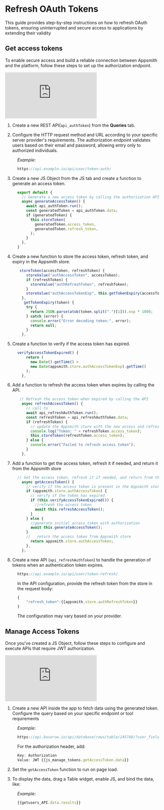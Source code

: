 # Refresh OAuth Tokens

This guide provides step-by-step instructions on how to refresh OAuth tokens, ensuring uninterrupted and secure access to applications by extending their validity


## Get access tokens

To enable secure access and build a reliable connection between Appsmith and the platform, follow these steps to set up the authorization endpoint. 


<div style={{ position: "relative", paddingBottom: "calc(50.520833333333336% + 41px)", height: "0", width: "100%" }}>
  <iframe src="https://demo.arcade.software/IPm51uBfKTqG4QOPczHu?embed" frameborder="0" loading="lazy" webkitallowfullscreen mozallowfullscreen allowfullscreen style={{ position: "absolute", top: "0", left: "0", width: "100%", height: "100%", colorScheme: "light" }} title="Appsmith | Connect Data">
  </iframe>
</div>


1. Create a new REST API(`api_authToken`) from the **Queries** tab.

2. Configure the HTTP request method and URL according to your specific server provider's requirements. The authorization endpoint validates users based on their email and password, allowing entry only to authorized individuals.

<dd>

*Example:* 

```js
https://api.example.io/api/user/token-auth/
```



</dd>


3. Create a new JS Object from the JS tab and create a function to generate an access token.


<dd>

```js
export default {
  // Generate a new access token by calling the authorization API
  async generateAccessToken() {
    await api_authToken.run();
    const generatedToken = api_authToken.data;
    if (generatedToken) {
      this.storeToken(
        generatedToken.access_token,
        generatedToken.refresh_token,
      );
    }
  },
}
```

</dd>
 
4. Create a new function to store the access token, refresh token, and expiry in the Appsmith store.

<dd>

```js
 storeToken(accessToken, refreshToken) {
    storeValue("authAccessToken", accessToken);
    if (refreshToken) {
      storeValue("authRefreshToken", refreshToken);
    }
    storeValue("authAccessTokenExp", this.getTokenExpiry(accessToken));
  },
   getTokenExpiry(token) {
    try {
      return JSON.parse(atob(token.split(".")[1])).exp * 1000;
    } catch (error) {
      console.error("Error decoding token:", error);
      return null;
    }
  },
  ```

</dd>

5. Create a function to verify if the access token has expired.
  
<dd>

```js
verifyAccessTokenExpired() {
    return (
      new Date().getTime() >
      new Date(appsmith.store.authAccessTokenExp).getTime()
    );
  },
```

</dd>


6. Add a function to refresh the access token when expires by calling the API.

<dd>

```js
 // Refresh the access token when expired by calling the API
  async refreshAccessToken() {
    // call to
    await api_refreshAuthToken.run();
    const refreshToken = api_refreshAuthToken.data;
    if (refreshToken) {
      // update the Appsmith store with the new access and refresh tokens
      console.log("Token: " + refreshToken.access_token);
      this.storeToken(refreshToken.access_token);
    } else {
      console.error("Failed to refresh access token");
    }
  },
```

</dd>

7. Add a function to get the access token, refresh it if needed, and return it from the Appsmith store
 
 <dd>

```js
// Get the access token, refresh it if needed, and return from the Appsmith store
  async getAccessToken() {
    // verify if the access token is present in the Appsmith store
    if (appsmith.store.authAccessToken) {
      // verify if the token has expired
      if (this.verifyAccessTokenExpired()) {
        //refresh the access token
        await this.refreshAccessToken();
      }
    } else {
      //generate initial access token with authorization
      await this.generateAccessToken();
    }
    //   return the access token from Appsmith store
      return appsmith.store.authAccessToken;
    },
  };
```

 </dd>


  


8. Create a new API (`api_refreshAuthToken`) to handle the generation of tokens when an authentication token expires.

<dd>

```js
https://api.example.io/api/user/token-refresh/
``` 

In the API configuration, provide the refresh token from the store in the request body:

```js
{
    "refresh_token":{{appsmith.store.authRefreshToken}}
}
```

The configuration may vary based on your provider.

</dd>






## Manage Access Tokens

Once you've created a JS Object, follow these steps to configure and execute APIs that require JWT authorization. 

<div style={{ position: "relative", paddingBottom: "calc(50.520833333333336% + 41px)", height: "0", width: "100%" }}>
  <iframe src="https://demo.arcade.software/iCbYJxZDVg1YfOgJs8cp?embed" frameborder="0" loading="lazy" webkitallowfullscreen mozallowfullscreen allowfullscreen style={{ position: "absolute", top: "0", left: "0", width: "100%", height: "100%", colorScheme: "light" }} title="Appsmith | Connect Data">
  </iframe>
</div>




1. Create a new API inside the app to fetch data using the generated token. Configure the query based on your specific endpoint or tool requirements


<dd>

*Example:* 

```js
https://api.baserow.io/api/database/rows/table/245748/?user_field_names=true
```

For the authorization header, add:

```js
Key: Authorization 
Value: JWT {{js_manage_tokens.getAccessToken.data}}
```



</dd>

2. Set the `getAccessToken` function to run on page load.


43. To display the data, drag a Table widget, enable JS, and bind the data, like:


<dd>

*Example:*

```js
{{getusers_API.data.results}}
```

</dd>


